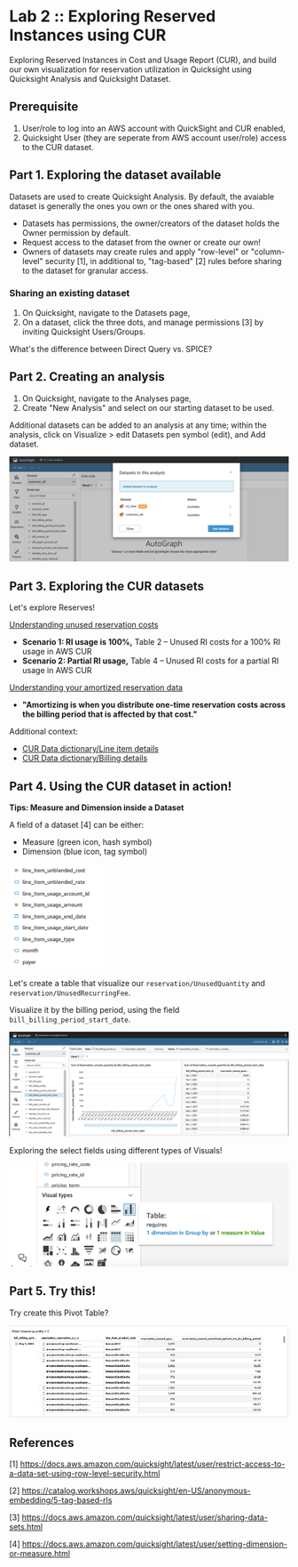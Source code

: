 # Lab 2 :: Exploring Reserved Instances using CUR

Exploring Reserved Instances in Cost and Usage Report (CUR), and build our own visualization for reservation utilization in Quicksight using Quicksight Analysis and Quicksight Dataset.

## Prerequisite

1. User/role to log into an AWS account with QuickSight and CUR enabled,
2. Quicksight User (they are seperate from AWS account user/role) access to the CUR dataset.

## Part 1. Exploring the dataset available

Datasets are used to create Quicksight Analysis. By default, the avaiable dataset is generally the ones you own or the ones shared with you.

- Datasets has permissions, the owner/creators of the dataset holds the Owner permission by default.
- Request access to the dataset from the owner or create our own!
- Owners of datasets may create rules and apply "row-level" or "column-level" security [1], in additional to, "tag-based" [2] rules before sharing to the dataset for granular access.

### Sharing an existing dataset

1. On Quicksight, navigate to the Datasets page,
2. On a dataset, click the three dots, and manage permissions [3] by inviting Quicksight Users/Groups.

What's the difference between Direct Query vs. SPICE?

## Part 2. Creating an analysis

1. On Quicksight, navigate to the Analyses page,
2. Create "New Analysis" and select on our starting dataset to be used.

Additional datasets can be added to an analysis at any time; within the analysis, click on Visualize > edit Datasets pen symbol (edit), and Add dataset.

![Additional datasets](./images/add-dataset-in-this-analysis.png)


## Part 3. Exploring the CUR datasets

Let's explore Reserves!

[Understanding unused reservation costs](https://docs.aws.amazon.com/cur/latest/userguide/unused-reservation-costs.html)

- **Scenario 1: RI usage is 100%,** Table 2 – Unused RI costs for a 100% RI usage in AWS CUR
- **Scenario 2: Partial RI usage,** Table 4 – Unused RI costs for a partial RI usage in AWS CUR


[Understanding your amortized reservation data](https://docs.aws.amazon.com/cur/latest/userguide/amortized-reservation.html)

- **"Amortizing is when you distribute one-time reservation costs across the billing period that is affected by that cost."**

Additional context:
- [CUR Data dictionary/Line item details](https://docs.aws.amazon.com/cur/latest/userguide/Lineitem-columns.html)
- [CUR Data dictionary/Billing details](https://docs.aws.amazon.com/cur/latest/userguide/billing-columns.html)

## Part 4. Using the CUR dataset in action!

**Tips: Measure and Dimension inside a Dataset**

A field of a dataset [4] can be either:

- Measure (green icon, hash symbol)
- Dimension (blue icon, tag symbol)

![Measure and Dimension symbol](./images/measures-vs-dimensions.png)

Let's create a table that visualize our `reservation/UnusedQuantity` and `reservation/UnusedRecurringFee`.

Visualize it by the billing period, using the field `bill_billing_period_start_date`.

![Sum of Reservation_unused_quantity by Bill_billing_period_start_date](./images/visualization_unused_over_billing_period.png)

Exploring the select fields using different types of Visuals! 

![Sum of Reservation_unused_quantity by Bill_billing_period_start_date](./images/visual-types.png)

## Part 5. Try this!
Try create this Pivot Table?

![Try this](./images/try-01-pivot-table.png)

## References

[1] https://docs.aws.amazon.com/quicksight/latest/user/restrict-access-to-a-data-set-using-row-level-security.html

[2] https://catalog.workshops.aws/quicksight/en-US/anonymous-embedding/5-tag-based-rls

[3] https://docs.aws.amazon.com/quicksight/latest/user/sharing-data-sets.html

[4] https://docs.aws.amazon.com/quicksight/latest/user/setting-dimension-or-measure.html
